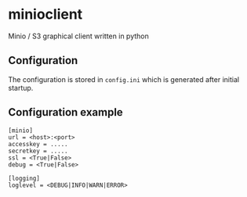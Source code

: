 # minioclient
Minio / S3 graphical client written in python

## Configuration

The configuration is stored in `config.ini` which is generated after initial startup.

## Configuration example

```
[minio]
url = <host>:<port>
accesskey = .....
secretkey = .....
ssl = <True|False>
debug = <True|False>

[logging]
loglevel = <DEBUG|INFO|WARN|ERROR>
```

